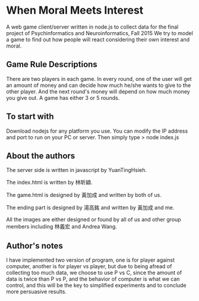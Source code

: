# When Moral Meets Interest
A web game client/server written in node.js to collect data for the final project of Psychinformatics and Neuroinformatics, Fall 2015
We try to model a game to find out how people will react considering their own interest and moral.

## Game Rule Descriptions
There are two players in each game. In every round, one of the user will get an amount of money and can decide how much he/she wants to give to the other player. And the next round's money will depend on how much money you give out. A game has either 3 or 5 rounds.

## To start with
  Download nodejs for any platform you use.
  You can modify the IP address and port to run on your PC or server.
  Then simply type 
    > node index.js

## About the authors
  The server side is written in javascript by YuanTingHsieh.

The index.html is written by 林昕穎.

The game.html is designed by 黃加成 and written by both of us.

The ending part is designed by 湯高銘 and written by 黃加成 and me.

All the images are either designed or found by all of us and other group members including 林義宏 and Andrea Wang.

## Author's notes
  I have implemented two version of program, one is for player against computer,
  another is for player vs player, but due to being afread of collecting too 
  much data, we choose to use P vs C, since the amount of data is twice than
  P vs P, and the behavior of computer is what we can control, and this will be
  the key to simplified experiments and to conclude more persuasive results.
